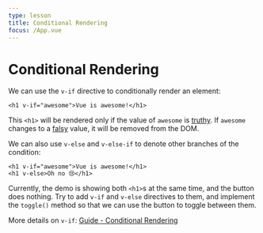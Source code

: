 ```yaml
---
type: lesson
title: Conditional Rendering
focus: /App.vue
---
```


# Conditional Rendering

We can use the `v-if` directive to conditionally render an element:

```vue-html
<h1 v-if="awesome">Vue is awesome!</h1>
```

This `<h1>` will be rendered only if the value of `awesome` is [truthy](https://developer.mozilla.org/en-US/docs/Glossary/Truthy). If `awesome` changes to a [falsy](https://developer.mozilla.org/en-US/docs/Glossary/Falsy) value, it will be removed from the DOM.

We can also use `v-else` and `v-else-if` to denote other branches of the condition:

```vue-html
<h1 v-if="awesome">Vue is awesome!</h1>
<h1 v-else>Oh no 😢</h1>
```

Currently, the demo is showing both `<h1>`s at the same time, and the button does nothing. Try to add `v-if` and `v-else` directives to them, and implement the `toggle()` method so that we can use the button to toggle between them.

More details on `v-if`: <a target="_blank" href="https://vuejs.org/guide/essentials/conditional.html">Guide - Conditional Rendering</a>
